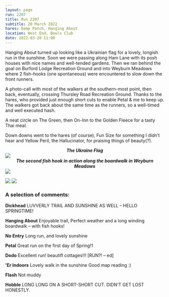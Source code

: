 ```yaml
---
layout: page
run: 2207
title: Run 2207
subtitle: 20 March 2022
hares: Damp Patch, Hanging About
location: West End, Bowls Club
date: 2022-03-20 11:00
---
```


Hanging About turned up looking like a Ukrainian flag for a lovely, longish run in the sunshine. Soon we were passing along Ham Lane with its posh houses with nice names and well-tended gardens. Then we ran behind the goal on Burford Lodge Recreation Ground and into Weyburn Meadows where 2 fish-hooks (one spontaneous) were encountered to slow down the front runners.

A photo-call with most of the walkers at the southern-most point, then back, eventually, crossing Thursley Road Recreation Ground. Thanks to the hares, who provided just enough short cuts to enable Petal & me to keep up. The walkers got back about the same time as the runners, so a well-timed and well executed hash.

A neat circle on The Green, then On-Inn to the Golden Fleece for a tasty Thai meal.

Down downs went to the hares (of course), Fun Size for something I didn’t hear and Yellow Peril, the Hallucinator, for praising things of beauty(?).

**_<center> The Ukraine Flag </center>_**
<img src="{{ '/assets/img/scribe/2207/2207-1.jpg' | prepend: site.baseurl }}" class="post-img">
**_<center> The second fish hook in action along the boardwalk in Weyburn Meadows </center>_**
<img src="{{ '/assets/img/scribe/2207/2207-2.jpg' | prepend: site.baseurl }}" class="post-img">

<img src="{{ '/assets/img/scribe/2207/2207-3.jpg' | prepend: site.baseurl }}" class="post-img">
<img src="{{ '/assets/img/scribe/2207/2207-4.jpg' | prepend: site.baseurl }}" class="post-img">

### A selection of comments:

__Dickhead__ 	LUVVERLY TRAIL AND SUNSHINE AS WELL – HELLO SPRINGTIME!

__Hanging About__ 	Enjoyable trail, Perfect weather and a long winding boardwalk – with fish hooks!

__No Entry__	Long run, and lovely sunshine

__Petal__	Great run on the first day of Spring!1

__Dodo__ 	Excellent run! beautifl cottages!!! [RUN?! – ed]

__'Er Indoors__ 	Lovely walk in the sunshine Good map reading  :)

__Flash__ 	Not muddy

__Hobble__	LONG LONG ON A SHORT-SHORT CUT. DIDN’T GET LOST HONESTLY.


